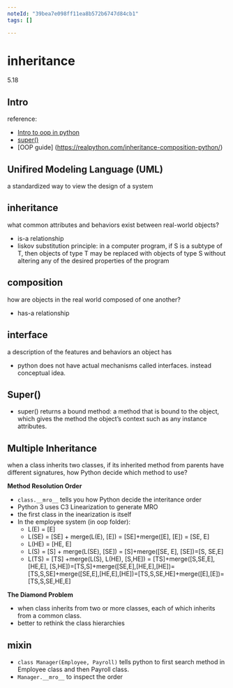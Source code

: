 ```yaml
---
noteId: "39bea7e098ff11ea8b572b6747d84cb1"
tags: []

---
```

# inheritance

5.18

## Intro

reference: 
- [Intro to oop in python]()
- [super()](https://realpython.com/python-super/)
- [OOP guide] (https://realpython.com/inheritance-composition-python/)


## Unifired Modeling Language (UML)

a standardized way to view the design of a system

## inheritance
what common attributes and behaviors exist between real-world objects?

- is-a relationship
- liskov substitution principle: in a computer program, if S is a subtype of T, then objects of type T may be replaced with objects of type S without altering any of the desired properties of the program


## composition
how are objects in the real world composed of one another?

- has-a relationship

## interface

a description of the features and behaviors an object has

- python does not have actual mechanisms called interfaces. instead conceptual idea.



## Super()

- super() returns a bound method: a method that is bound to the object, which gives the method the object’s context such as any instance attributes.

## Multiple Inheritance

when a class inherits two classes, if its inherited method from parents have different signatures, how Python decide which method to use?

**Method Resolution Order**
- `class.__mro__` tells you how Python decide the interitance order
- Python 3 uses C3 Linearization to generate MRO
- the first class in the inearization is itself
- In the employee system (in oop folder): 
    - L(E) = [E]
    - L(SE) = [SE] + merge(L(E), [E]) = [SE]+merge([E], [E]) = [SE, E]
    - L(HE) = [HE, E]
    - L(S) = [S] + merge(L(SE), [SE]) = [S]+merge([SE, E], [SE])=[S, SE,E]
    - L(TS) = [TS] +merge(L(S), L(HE), [S,HE]) = [TS]+merge([S,SE,E], [HE,E], [S,HE])=[TS,S]+merge([SE,E],[HE,E],[HE])=[TS,S,SE]+merge([SE,E],[HE,E],[HE])=[TS,S,SE,HE]+merge([E],[E])=[TS,S,SE,HE,E]


**The Diamond Problem**
- when class inherits from two or more classes, each of which inherits from a common class.
- better to rethink the class hierarchies 

## mixin

- `class Manager(Employee, Payroll)` tells python to first search method in Employee class and then Payroll class.
- `Manager.__mro__` to inspect the order
